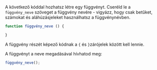 A következő kóddal hozhatsz létre egy függvényt. Cseréld le a `függvény_neve` szöveget a függvény nevére - vigyázz, hogy csak betűket, számokat és aláhúzásjeleket használhatsz a függvénynévben.

```javascript
function függvény_neve () {

}
```

A függvény részét képező kódnak a `{` és `}`zárójelek között kell lennie.

A függvényt a neve megadásával hívhatod meg:

```javascript
függvény_neve();
```